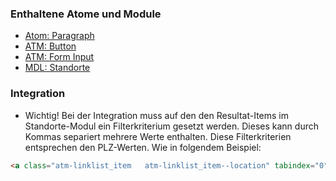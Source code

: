 ### Enthaltene Atome und Module
* [Atom: Paragraph](../../atoms/paragraph/paragraph.html)
* [ATM: Button](../../atoms/button/button.html)
* [ATM: Form Input](../../atoms/form_input/form_input.html)
* [MDL: Standorte](../locations/locations.html)
 
### Integration
 
* Wichtig! Bei der Integration muss auf den den Resultat-Items im Standorte-Modul ein Filterkriterium gesetzt werden. Dieses kann durch Kommas separiert mehrere Werte enthalten. Diese Filterkriterien entsprechen den PLZ-Werten.
Wie in folgendem Beispiel:
```html
<a class="atm-linklist_item   atm-linklist_item--location" tabindex="0" data-locations="listItem" data-filter-attr="8000,8001">
```


